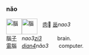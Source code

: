 
### nǎo
<img id=腦 alt=腦 height=42 src=https://f.2cn.cn/hanzi/svg/8166.svg align=middle><img alt=腦 height=42 src=https://f.2cn.cn/a/zi-svg/5318swjz54633.svg align=middle>　[肉]()🥩 [𡿺]()_nao3_   
腦[子]()　_nao3[zi3]()_　　　brain.    
[電]()腦　_[dian4]()nǎo3_　　computer.   
